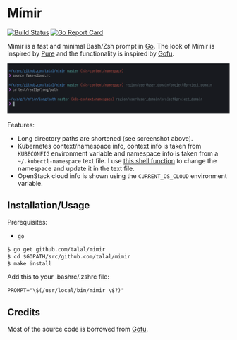 # Mímir

[![Build Status](https://travis-ci.org/talal/mimir.svg?branch=master)](https://travis-ci.org/talal/mimir) [![Go Report Card](https://goreportcard.com/badge/github.com/talal/mimir)](https://goreportcard.com/report/github.com/talal/mimir)

Mímir is a fast and minimal Bash/Zsh prompt in [Go](https://golang.org). The look of Mímir is inspired by [Pure](https://github.com/sindresorhus/pure) and the functionality is inspired by [Gofu](gofu).

![screenshot](./screenshot.png)

Features:
- Long directory paths are shortened (see screenshot above).
- Kubernetes context/namespace info, context info is taken from `KUBECONFIG` environment variable and namespace info is taken from a `~/.kubectl-namespace` text file. I use [this shell function](https://gist.github.com/talal/7182c4d7c8f544fd590fffea903a0dae) to change the namespace and update it in the text file.
- OpenStack cloud info is shown using the `CURRENT_OS_CLOUD` environment variable.

## Installation/Usage

Prerequisites:
- `go`

```
$ go get github.com/talal/mimir
$ cd $GOPATH/src/github.com/talal/mimir
$ make install
```

Add this to your .bashrc/.zshrc file:

```
PROMPT="\$(/usr/local/bin/mimir \$?)"
```

## Credits

Most of the source code is borrowed from [Gofu](gofu).

[gofu]: https://github.com/majewsky/gofu
